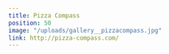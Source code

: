 ```yaml
---
title: Pizza Compass
position: 50
image: "/uploads/gallery__pizzacompass.jpg"
link: http://pizza-compass.com/
---
```


